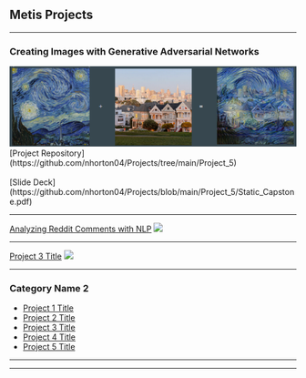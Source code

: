 ## Metis Projects

---

### Creating Images with Generative Adversarial Networks
<img src="images/capstone_thumbnail.png?raw=true"/>
[Project Repository](https://github.com/nhorton04/Projects/tree/main/Project_5)
<br></br>
[Slide Deck](https://github.com/nhorton04/Projects/blob/main/Project_5/Static_Capstone.pdf)


---
[Analyzing Reddit Comments with NLP](/pdf/reddit_nlp.pdf)
<img src="images/dummy_thumbnail.jpg?raw=true"/>

---
[Project 3 Title](http://example.com/)
<img src="images/dummy_thumbnail.jpg?raw=true"/>

---

### Category Name 2

- [Project 1 Title](http://example.com/)
- [Project 2 Title](http://example.com/)
- [Project 3 Title](http://example.com/)
- [Project 4 Title](http://example.com/)
- [Project 5 Title](http://example.com/)

---




---

